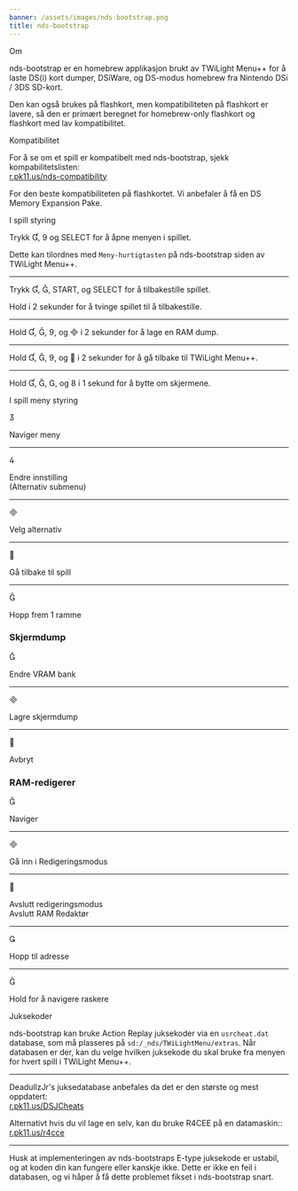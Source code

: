 ```yaml
---
banner: /assets/images/nds-bootstrap.png
title: nds-bootstrap
---
```


<div id="about" class="section-title">Om</div>
<div class="section-body">
    <p>
        nds-bootstrap er en homebrew applikasjon brukt av TWiLight Menu++ for å laste DS(i) kort dumper, DSiWare, og DS-modus homebrew fra Nintendo DSi / 3DS SD-kort.
    </p>
    <p>
        Den kan også brukes på flashkort, men kompatibiliteten på flashkort er lavere, så den er primært beregnet for homebrew-only flashkort og flashkort med lav kompatibilitet.
    </p>
</div>

<div id="compatibility" class="section-title">Kompatibilitet</div>
<div class="section-body">
    <p>
        For å se om et spill er kompatibelt med nds-bootstrap, sjekk kompabilitetslisten:<br><a href="https://r.pk11.us/nds-compatibility">r.pk11.us/nds-compatibility</a>
    </p>
    <p>
        For den beste kompatibiliteten på flashkortet. Vi anbefaler å få en DS Memory Expansion Pake.
    </p>
</div>

<div id="controls" class="section-title">I spill styring</div>
<div class="section-body">
    <p>
        Trykk &#xE004;, &#xE07A; og SELECT for å åpne menyen i spillet.
    </p>
    <p>
        Dette kan tilordnes med <code>Meny-hurtigtasten</code> på nds-bootstrap siden av TWiLight Menu++.
    </p>
    <hr>
    <p>
        Trykk &#xE004;, &#xE005;, START, og SELECT for å tilbakestille spillet.
    </p>
    <p>
        Hold i 2 sekunder for å tvinge spillet til å tilbakestille.
    </p>
    <hr>
    <p>
        Hold &#xE004;, &#xE005;, &#xE07A;, og &#xE000; i 2 sekunder for å lage en RAM dump.
    </p>
    <hr>
    <p>
        Hold &#xE004;, &#xE005;, &#xE07A;, og &#xE001; i 2 sekunder for å gå tilbake til TWiLight Menu++.
    </p>
    <hr>
    <p>
        Hold &#xE004;, &#xE005;, &#xE002;, og &#xE079; i 1 sekund for å bytte om skjermene.
    </p>
</div>

<div id="menu-controls" class="section-title">I spill meny styring</div>
<div class="section-body">
    <div class="button-action-group">
        <p class="button-action button">&#xE07D;</p>
        <p class="button-action-text">Naviger meny</p>
    </div>
    <hr>
    <div class="button-action-group">
        <p class="button-action button">&#xE07E;</p>
        <p class="button-action-text">Endre innstilling<br>(Alternativ submenu)</p>
    </div>
    <hr>
    <div class="button-action-group">
        <p class="button-action button">&#xE000;</p>
        <p class="button-action-text">Velg alternativ</p>
    </div>
    <hr>
    <div class="button-action-group">
        <p class="button-action button">&#xE001;</p>
        <p class="button-action-text">Gå tilbake til spill</p>
    </div>
    <hr>
    <div class="button-action-group">
        <p class="button-action button">&#xE005;</p>
        <p class="button-action-text">Hopp frem 1 ramme</p>
    </div>
    <h3>Skjermdump</h3>
    <div class="button-action-group">
        <p class="button-action button">&#xE006;</p>
        <p class="button-action-text">Endre VRAM bank</p>
    </div>
    <hr>
    <div class="button-action-group">
        <p class="button-action button">&#xE000;</p>
        <p class="button-action-text">Lagre skjermdump</p>
    </div>
    <hr>
    <div class="button-action-group">
        <p class="button-action button">&#xE001;</p>
        <p class="button-action-text">Avbryt</p>
    </div>
    <h3>RAM-redigerer</h3>
    <div class="button-action-group">
        <p class="button-action button">&#xE006;</p>
        <p class="button-action-text">Naviger</p>
    </div>
    <hr>
    <div class="button-action-group">
        <p class="button-action button">&#xE000;</p>
        <p class="button-action-text">Gå inn i Redigeringsmodus</p>
    </div>
    <hr>
    <div class="button-action-group">
        <p class="button-action button">&#xE001;</p>
        <p class="button-action-text">Avslutt redigeringsmodus<br>Avslutt RAM Redaktør</p>
    </div>
    <hr>
    <div class="button-action-group">
        <p class="button-action button">&#xE003;</p>
        <p class="button-action-text">Hopp til adresse</p>
    </div>
    <hr>
    <div class="button-action-group">
        <p class="button-action button">&#xE005;</p>
        <p class="button-action-text">Hold for å navigere raskere</p>
    </div>
</div>

<div id="cheats" class="section-title">Juksekoder</div>
<div class="section-body">
    <p>
        nds-bootstrap kan bruke Action Replay juksekoder via en <code>usrcheat.dat</code> database, som må plasseres på <code>sd:/_nds/TWiLightMenu/extras</code>. Når databasen er der, kan du velge hvilken juksekode du skal bruke fra menyen for hvert spill i TWiLight Menu++.
    </p>
    <hr>
    <p>
        DeadullzJr's juksedatabase anbefales da det er den største og mest oppdatert:<br><a href="https://r.pk11.us/DSJCheats">r.pk11.us/DSJCheats</a>
    </p>
    <p>
        Alternativt hvis du vil lage en selv, kan du bruke R4CEE på en datamaskin::<br><a href="https://r.pk11.us/r4cce">r.pk11.us/r4cce</a>
    </p>
    <hr>
    <p>
        Husk at implementeringen av nds-bootstraps E-type juksekode er ustabil, og at koden din kan fungere eller kanskje ikke. Dette er ikke en feil i databasen, og vi håper å få dette problemet fikset i nds-bootstrap snart.
    </p>
</div>
